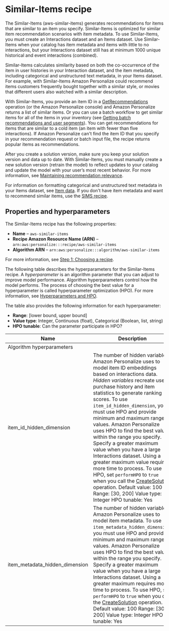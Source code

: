 # Similar\-Items recipe<a name="native-recipe-similar-items"></a>

 The Similar\-Items \(aws\-similar\-items\) generates recommendations for items that are similar to an item you specify\. Similar\-Items is optimized for similar item recommendation scenarios with item metadata\. To use Similar\-Items, you must create an Interactions dataset and an Items dataset\. Use Similar\-Items when your catalog has item metadata and items with little to no interactions, but your Interactions dataset still has at minimum 1000 unique historical and event interactions \(combined\)\. 

Similar\-Items calculates similarity based on both the co\-occurrence of the item in user histories in your Interaction dataset, and the item metadata, including categorical and unstructured text metadata, in your Items dataset\. For example, with Similar\-Items Amazon Personalize could recommend items customers frequently bought together with a similar style, or movies that different users also watched with a similar description\. 

With Similar\-Items, you provide an item ID in a [GetRecommendations](API_RS_GetRecommendations.md) operation \(or the Amazon Personalize console\) and Amazon Personalize returns a list of similar items\. Or you can use a batch workflow to get similar items for all of the items in your inventory \(see [Getting batch recommendations and user segments](recommendations-batch.md)\)\. You can get recommendations for items that are similar to a cold item \(an item with fewer than five interactions\)\. If Amazon Personalize can't find the item ID that you specify in your recommendation request or batch input file, the recipe returns popular items as recommendations\. 

 After you create a solution version, make sure you keep your solution version and data up to date\. With Similar\-Items, you must manually create a new solution version \(retrain the model\) to reflect updates to your catalog and update the model with your user’s most recent behavior\. For more information, see [Maintaining recommendation relevance](maintaining-relevance.md)\. 

 For information on formatting categorical and unstructured text metadata in your Items dataset, see [Item data](items-datasets.md)\. If you don't have item metadata and want to recommend similar items, use the [SIMS recipe](native-recipe-sims.md)\. 

## Properties and hyperparameters<a name="similar-items-hyperparameters"></a>

The Similar\-Items recipe has the following properties:
+  **Name** – `aws-similar-items`
+  **Recipe Amazon Resource Name \(ARN\)** – `arn:aws:personalize:::recipe/aws-similar-items`
+  **Algorithm ARN** – `arn:aws:personalize:::algorithm/aws-similar-items`

For more information, see [Step 1: Choosing a recipe](working-with-predefined-recipes.md)\.

The following table describes the hyperparameters for the Similar\-Items recipe\. A *hyperparameter* is an algorithm parameter that you can adjust to improve model performance\. Algorithm hyperparameters control how the model performs\. The process of choosing the best value for a hyperparameter is called hyperparameter optimization \(HPO\)\. For more information, see [Hyperparameters and HPO](customizing-solution-config-hpo.md)\. 

The table also provides the following information for each hyperparameter:
+ **Range**: \[lower bound, upper bound\]
+ **Value type**: Integer, Continuous \(float\), Categorical \(Boolean, list, string\)
+ **HPO tunable**: Can the parameter participate in HPO?


| Name | Description | 
| --- | --- | 
| Algorithm hyperparameters | 
| item\_id\_hidden\_dimension |  The number of hidden variables Amazon Personalize uses to model item ID embeddings based on interactions data\. *Hidden variables* recreate users' purchase history and item statistics to generate ranking scores\. To use `item_id_hidden_dimension`, you must use HPO and provide minimum and maximum range values\. Amazon Personalize uses HPO to find the best value within the range you specify\. Specify a greater maximum value when you have a large Interactions dataset\. Using a greater maximum value requires more time to process\.   To use HPO, set `performHPO` to `true` when you call the [CreateSolution](API_CreateSolution.md) operation\. Default value: 100 Range: \[30, 200\] Value type: Integer HPO tunable: Yes  | 
| item\_metadata\_hidden\_dimension |  The number of hidden variables Amazon Personalize uses to model item metadata\. To use `item_metadata_hidden_dimension`, you must use HPO and provide minimum and maximum range values\. Amazon Personalize uses HPO to find the best value within the range you specify\. Specify a greater maximum value when you have a large Interactions dataset\. Using a greater maximum requires more time to process\.   To use HPO, set `performHPO` to `true` when you call the [CreateSolution](API_CreateSolution.md) operation\. Default value: 100 Range: \[30, 200\] Value type: Integer HPO tunable: Yes  | 